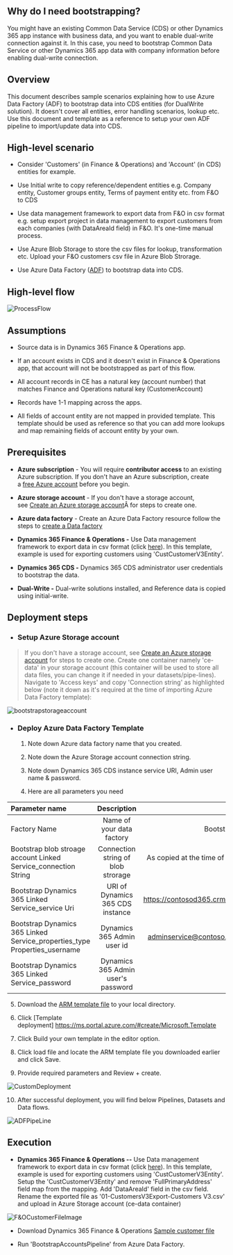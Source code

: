Why do I need bootstrapping?
----------------------------

You might have an existing Common Data Service (CDS) or other Dynamics
365 app instance with business data, and you want to enable dual-write
connection against it. In this case, you need to bootstrap Common Data
Service or other Dynamics 365 app data with company information before
enabling dual-write connection.

Overview
----------------------------

This document describes sample scenarios explaining how to use Azure
Data Factory (ADF) to bootstrap data into CDS entities (for DualWrite
solution). It doesn't cover all entities, error handling scenarios,
lookup etc. Use this document and template as a reference to setup your
own ADF pipeline to import/update data into CDS.

High-level scenario
-------------------

-   Consider 'Customers' (in Finance & Operations) and 'Account' (in
    CDS) entities for example.

-   Use Initial write to copy reference/dependent entities e.g. Company
    entity, Customer groups entity, Terms of payment entity etc. from
    F&O to CDS

-   Use data management framework to export data from F&O in csv format
    e.g. setup export project in data management to export customers
    from each companies (with DataAreaId field) in F&O. It's one-time
    manual process.

-   Use Azure Blob Storage to store the csv files for lookup,
    transformation etc. Upload your F&O customers csv file in Azure Blob
    Strorage.

-   Use Azure Data Factory
    ([ADF](https://docs.microsoft.com/en-us/azure/data-factory/introduction))
    to bootstrap data into CDS.

High-level flow
---------------
![ProcessFlow](/Dual-write/Bootstrapping/ProcessFlow.png)

Assumptions
-----------

-   Source data is in Dynamics 365 Finance & Operations app.

-   If an account exists in CDS and it doesn't exist in Finance &
    Operations app, that account will not be bootstrapped as part of this flow.

-   All account records in CE has a natural key (account number) that
    matches Finance and Operations natural key (CustomerAccount)

-   Records have 1-1 mapping across the apps.

-   All fields of account entity are not mapped in provided template. This template should be used as reference so that you can add more lookups and map remaining fields of account entity by your own.

Prerequisites
-------------

-   **Azure subscription** - You will require **contributor access** to
    an existing Azure subscription. If you don\'t have an Azure
    subscription, create a [free Azure
    account](https://azure.microsoft.com/en-us/free/) before you begin.

-   **Azure storage account** -  If you don\'t have a storage account,
    see [Create an Azure storage
    account](https://docs.microsoft.com/en-us/azure/storage/common/storage-account-create?tabs=azure-portal#create-a-storage-account)Â for
    steps to create one.

-   **Azure data factory** - Create an Azure Data Factory resource
    follow the steps to [create a Data
    factory](https://docs.microsoft.com/en-us/azure/data-factory/tutorial-copy-data-portal#create-a-data-factory)

-   **Dynamics 365 Finance & Operations -** Use Data management
    framework to export data in csv format (click
    [here](https://docs.microsoft.com/en-us/dynamics365/fin-ops-core/dev-itpro/data-entities/data-entities-data-packages)).
    In this template, example is used for exporting customers using
    'CustCustomerV3Entity'.

-   **Dynamics 365 CDS -** Dynamics 365 CDS administrator user
    credentials to bootstrap the data.

-   **Dual-Write -** Dual-write solutions installed, and Reference data
    is copied using initial-write.

Deployment steps
----------------

-   ### Setup Azure Storage account

> If you don\'t have a storage account, see [Create an Azure storage
> account](https://docs.microsoft.com/en-us/azure/storage/common/storage-account-create?tabs=azure-portal#create-a-storage-account) for
> steps to create one. Create one container namely 'ce-data' in your
> storage account (this container will be used to store all data files,
> you can change it if needed in your datasets/pipe-lines). Navigate to
> 'Access keys' and copy 'Connection string' as highlighted below (note
> it down as it's required at the time of importing Azure Data Factory
> template):

![bootstrapstorageaccount](/Dual-write/Bootstrapping/bootstrapstorageaccount.png)

-   ### Deploy Azure Data Factory Template

    1.  Note down Azure data factory name that you created.

    2.  Note down the Azure Storage account connection string.

    3.  Note down Dynamics 365 CDS instance service URI, Admin user name
        & password.

    4.  Here are all parameters you need

| Parameter name                                       | Description                       | Example                |
| :--------------------                                | :---------------------:           | --------------------:  |
|Factory Name                                          | Name of your data factory         |BootstrapCDSDataADF     |
|Bootstrap blob stroage account Linked Service_connection String                                        | Connection string of blob strorage       |As copied at the time of creating storage account   |
|Bootstrap Dynamics 365 Linked Service_service Uri                        | URI of Dynamics 365 CDS instance        |https://contosod365.crm4.dynamics.com              |
|Bootstrap Dynamics 365 Linked Service_properties_type Properties_username                                             | Dynamics 365 Admin user id          | <adminservice@contoso.onmicrosot.com> |  
|Bootstrap Dynamics 365 Linked Service_password                                            | Dynamics 365 Admin user's password                       | \*\*\*\*\*\*\*\* | 

5.  Download the [ARM template
    file](https://github.com/microsoft/Dynamics-365-FastTrack-Implementation-Assets/blob/master/Dual-write/Bootstrapping/arm_template.json) to
    your local directory.

6.  Click \[Template
    deployment\] <https://ms.portal.azure.com/#create/Microsoft.Template>

7.  Click Build your own template in the editor option.

8.  Click load file and locate the ARM template file you downloaded
    earlier and click Save.

9.  Provide required parameters and Review + create.

![CustomDeployment](/Dual-write/Bootstrapping/CustomDeployment.png)

10. After successful deployment, you will find below Pipelines, Datasets
    and Data flows.

![ADFPipeLine](/Dual-write/Bootstrapping/ADFPipeLine.png)

Execution
---------

-   **Dynamics 365 Finance & Operations --** Use Data management
    framework to export data in csv format (click
    [here](https://docs.microsoft.com/en-us/dynamics365/fin-ops-core/dev-itpro/data-entities/data-entities-data-packages)).
    In this template, example is used for exporting customers using
    'CustCustomerV3Entity'. Setup the 'CustCustomerV3Entity' and remove
    'FullPrimaryAddress' field map from the mapping. Add 'DataAreaId'
    field in the csv field. Rename the exported file as
    '01-CustomersV3Export-Customers V3.csv' and upload in Azure Storage
    account (ce-data container)

![F&OCustomerFileImage](/Dual-write/Bootstrapping/F&OCustomerFileImage.png)

- Download Dynamics 365 Finance & Operations [Sample customer file](https://github.com/microsoft/Dynamics-365-FastTrack-Implementation-Assets/blob/master/Dual-write/Bootstrapping/01-CustomersV3Export-Customers%20V3.csv)

-   Run 'BootstrapAccountsPipeline' from Azure Data Factory.
